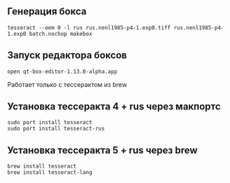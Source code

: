 ## Генерация бокса
```
tesseract --oem 0 -l rus rus.nenl1985-p4-1.exp0.tiff rus.nenl1985-p4-1.exp0 batch.nochop makebox
```

## Запуск редактора боксов
```
open qt-box-editor-1.13.0-alpha.app
```
Работает только с тессерактом из brew

## Установка тессеракта 4 + rus через макпортс
```
sudo port install tesseract
sudo port install tesseract-rus
```

## Установка тессеракта 5 + rus через brew
```
brew install tesseract
brew install tesseract-lang 
```
